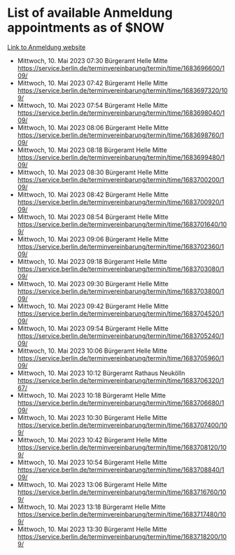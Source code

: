 # List of available Anmeldung appointments as of $NOW
[Link to Anmeldung website](https://service.berlin.de/terminvereinbarung/termin/tag.php?termin=1&anliegen[]=120686&dienstleisterlist=122210,122217,327316,122219,327312,122227,327314,122231,327346,122243,327348,122254,122252,329742,122260,329745,122262,329748,122271,327278,122273,327274,122277,327276,330436,122280,327294,122282,327290,122284,327292,122291,327270,122285,327266,122286,327264,122296,327268,150230,329760,122297,327286,122294,327284,122312,329763,122314,329775,122304,327330,122311,327334,122309,327332,317869,122281,327352,122279,329772,122283,122276,327324,122274,327326,122267,329766,122246,327318,122251,327320,122257,327322,122208,327298,122226,327300&herkunft=http%3A%2F%2Fservice.berlin.de%2Fdienstleistung%2F120686%2F)
- Mittwoch, 10. Mai 2023 07:30 Bürgeramt Helle Mitte https://service.berlin.de/terminvereinbarung/termin/time/1683696600/109/
- Mittwoch, 10. Mai 2023 07:42 Bürgeramt Helle Mitte https://service.berlin.de/terminvereinbarung/termin/time/1683697320/109/
- Mittwoch, 10. Mai 2023 07:54 Bürgeramt Helle Mitte https://service.berlin.de/terminvereinbarung/termin/time/1683698040/109/
- Mittwoch, 10. Mai 2023 08:06 Bürgeramt Helle Mitte https://service.berlin.de/terminvereinbarung/termin/time/1683698760/109/
- Mittwoch, 10. Mai 2023 08:18 Bürgeramt Helle Mitte https://service.berlin.de/terminvereinbarung/termin/time/1683699480/109/
- Mittwoch, 10. Mai 2023 08:30 Bürgeramt Helle Mitte https://service.berlin.de/terminvereinbarung/termin/time/1683700200/109/
- Mittwoch, 10. Mai 2023 08:42 Bürgeramt Helle Mitte https://service.berlin.de/terminvereinbarung/termin/time/1683700920/109/
- Mittwoch, 10. Mai 2023 08:54 Bürgeramt Helle Mitte https://service.berlin.de/terminvereinbarung/termin/time/1683701640/109/
- Mittwoch, 10. Mai 2023 09:06 Bürgeramt Helle Mitte https://service.berlin.de/terminvereinbarung/termin/time/1683702360/109/
- Mittwoch, 10. Mai 2023 09:18 Bürgeramt Helle Mitte https://service.berlin.de/terminvereinbarung/termin/time/1683703080/109/
- Mittwoch, 10. Mai 2023 09:30 Bürgeramt Helle Mitte https://service.berlin.de/terminvereinbarung/termin/time/1683703800/109/
- Mittwoch, 10. Mai 2023 09:42 Bürgeramt Helle Mitte https://service.berlin.de/terminvereinbarung/termin/time/1683704520/109/
- Mittwoch, 10. Mai 2023 09:54 Bürgeramt Helle Mitte https://service.berlin.de/terminvereinbarung/termin/time/1683705240/109/
- Mittwoch, 10. Mai 2023 10:06 Bürgeramt Helle Mitte https://service.berlin.de/terminvereinbarung/termin/time/1683705960/109/
- Mittwoch, 10. Mai 2023 10:12 Bürgeramt Rathaus Neukölln https://service.berlin.de/terminvereinbarung/termin/time/1683706320/167/
- Mittwoch, 10. Mai 2023 10:18 Bürgeramt Helle Mitte https://service.berlin.de/terminvereinbarung/termin/time/1683706680/109/
- Mittwoch, 10. Mai 2023 10:30 Bürgeramt Helle Mitte https://service.berlin.de/terminvereinbarung/termin/time/1683707400/109/
- Mittwoch, 10. Mai 2023 10:42 Bürgeramt Helle Mitte https://service.berlin.de/terminvereinbarung/termin/time/1683708120/109/
- Mittwoch, 10. Mai 2023 10:54 Bürgeramt Helle Mitte https://service.berlin.de/terminvereinbarung/termin/time/1683708840/109/
- Mittwoch, 10. Mai 2023 13:06 Bürgeramt Helle Mitte https://service.berlin.de/terminvereinbarung/termin/time/1683716760/109/
- Mittwoch, 10. Mai 2023 13:18 Bürgeramt Helle Mitte https://service.berlin.de/terminvereinbarung/termin/time/1683717480/109/
- Mittwoch, 10. Mai 2023 13:30 Bürgeramt Helle Mitte https://service.berlin.de/terminvereinbarung/termin/time/1683718200/109/
